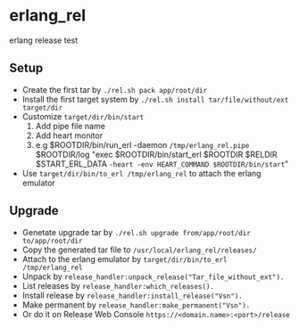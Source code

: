 # erlang_rel
erlang release test

## Setup
* Create the first tar by `./rel.sh pack app/root/dir`
* Install the first target system by `./rel.sh install tar/file/without/ext target/dir`
* Customize `target/dir/bin/start`
  1. Add pipe file name
  2. Add heart monitor 
  3. e.g $ROOTDIR/bin/run_erl -daemon `/tmp/erlang_rel.pipe` $ROOTDIR/log "exec $ROOTDIR/bin/start_erl $ROOTDIR $RELDIR $START_ERL_DATA `-heart -env HEART_COMMAND $ROOTDIR/bin/start`"
* Use `target/dir/bin/to_erl /tmp/erlang_rel` to attach the erlang emulator 

## Upgrade
* Genetate upgrade tar by `./rel.sh upgrade from/app/root/dir to/app/root/dir`
* Copy the generated tar file to `/usr/local/erlang_rel/releases/`
* Attach to the erlang emulator by `target/dir/bin/to_erl /tmp/erlang_rel` 
* Unpack by `release_handler:unpack_release("Tar_file_without_ext").`
* List releases by `release_handler:which_releases().`
* Install release by `release_handler:install_release("Vsn").`
* Make permanent by `release_handler:make_permanent("Vsn").`
* Or do it on Release Web Console `https://<domain.name>:<port>/release`

